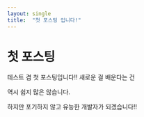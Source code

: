 ```yaml
---
layout: single
title:  "첫 포스팅 입니다!"
---
```


# 첫 포스팅

테스트 겸 첫 포스팅입니다!! 새로운 걸 배운다는 건 

역시 쉽지 많은 않습니다.

하지만 포기하지 않고 유능한 개발자가 되겠습니다!!
